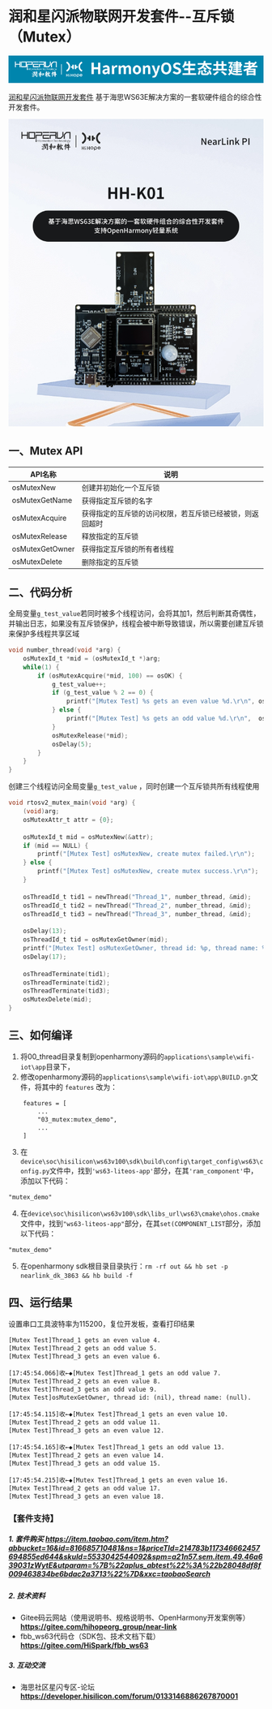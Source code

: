 # 润和星闪派物联网开发套件--互斥锁（Mutex）

![hihope_illustration](../../Image/hihope_illustration.png)

[润和星闪派物联网开发套件](https://item.taobao.com/item.htm?abbucket=16&id=816685710481&ns=1&priceTId=214783b117346662457694855ed644&skuId=5533042544092&spm=a21n57.sem.item.49.46a639031zWytE&utparam=%7B%22aplus_abtest%22%3A%22b28048df8f009463834be6bdac2a3713%22%7D&xxc=taobaoSearch) 基于海思WS63E解决方案的一套软硬件组合的综合性开发套件。

![wifi_iot](../../Image/HH-K01.png)

## 一、Mutex API

| API名称         | 说明                                                     |
| --------------- | -------------------------------------------------------- |
| osMutexNew      | 创建并初始化一个互斥锁                                   |
| osMutexGetName  | 获得指定互斥锁的名字                                     |
| osMutexAcquire  | 获得指定的互斥锁的访问权限，若互斥锁已经被锁，则返回超时 |
| osMutexRelease  | 释放指定的互斥锁                                         |
| osMutexGetOwner | 获得指定互斥锁的所有者线程                               |
| osMutexDelete   | 删除指定的互斥锁                                         |

## 二、代码分析

全局变量`g_test_value`若同时被多个线程访问，会将其加1，然后判断其奇偶性，并输出日志，如果没有互斥锁保护，线程会被中断导致错误，所以需要创建互斥锁来保护多线程共享区域

```c
void number_thread(void *arg) {
    osMutexId_t *mid = (osMutexId_t *)arg;
    while(1) {
        if (osMutexAcquire(*mid, 100) == osOK) {
            g_test_value++;
            if (g_test_value % 2 == 0) {
                printf("[Mutex Test] %s gets an even value %d.\r\n", osThreadGetName(osThreadGetId()), g_test_value);
            } else {
                printf("[Mutex Test] %s gets an odd value %d.\r\n",  osThreadGetName(osThreadGetId()), g_test_value);
            }
            osMutexRelease(*mid);
            osDelay(5);
        }
    }
}
```

创建三个线程访问全局变量`g_test_value` ，同时创建一个互斥锁共所有线程使用

```c
void rtosv2_mutex_main(void *arg) {
    (void)arg;
    osMutexAttr_t attr = {0};

    osMutexId_t mid = osMutexNew(&attr);
    if (mid == NULL) {
        printf("[Mutex Test] osMutexNew, create mutex failed.\r\n");
    } else {
        printf("[Mutex Test] osMutexNew, create mutex success.\r\n");
    }

    osThreadId_t tid1 = newThread("Thread_1", number_thread, &mid);
    osThreadId_t tid2 = newThread("Thread_2", number_thread, &mid);
    osThreadId_t tid3 = newThread("Thread_3", number_thread, &mid);

    osDelay(13);
    osThreadId_t tid = osMutexGetOwner(mid);
    printf("[Mutex Test] osMutexGetOwner, thread id: %p, thread name: %s.\r\n", tid, osThreadGetName(tid));
    osDelay(17);

    osThreadTerminate(tid1);
    osThreadTerminate(tid2);
    osThreadTerminate(tid3);
    osMutexDelete(mid);
}
```



## 三、如何编译

1. 将00_thread目录复制到openharmony源码的`applications\sample\wifi-iot\app`目录下，
2. 修改openharmony源码的`applications\sample\wifi-iot\app\BUILD.gn`文件，将其中的 `features` 改为：

```
    features = [
        ...
        "03_mutex:mutex_demo",
        ...
    ]
```
3. 在`device\soc\hisilicon\ws63v100\sdk\build\config\target_config\ws63\config.py`文件中，找到`'ws63-liteos-app'`部分，在其`'ram_component'`中，添加以下代码：
```
"mutex_demo"
```

4. 在`device\soc\hisilicon\ws63v100\sdk\libs_url\ws63\cmake\ohos.cmake`文件中，找到`"ws63-liteos-app"`部分，在其`set(COMPONENT_LIST`部分，添加以下代码：
```
"mutex_demo"
```
5. 在openharmony sdk根目录目录执行：`rm -rf out && hb set -p nearlink_dk_3863 && hb build -f`

## 四、运行结果

设置串口工具波特率为115200，复位开发板，查看打印结果

```
[Mutex Test]Thread_1 gets an even value 4.
[Mutex Test]Thread_2 gets an odd value 5.
[Mutex Test]Thread_3 gets an even value 6.

[17:45:54.066]收←◆[Mutex Test]Thread_1 gets an odd value 7.
[Mutex Test]Thread_2 gets an even value 8.
[Mutex Test]Thread_3 gets an odd value 9.
[Mutex Test]osMutexGetOwner, thread id: (nil), thread name: (null).

[17:45:54.115]收←◆[Mutex Test]Thread_1 gets an even value 10.
[Mutex Test]Thread_2 gets an odd value 11.
[Mutex Test]Thread_3 gets an even value 12.

[17:45:54.165]收←◆[Mutex Test]Thread_1 gets an odd value 13.
[Mutex Test]Thread_2 gets an even value 14.
[Mutex Test]Thread_3 gets an odd value 15.

[17:45:54.215]收←◆[Mutex Test]Thread_1 gets an even value 16.
[Mutex Test]Thread_2 gets an odd value 17.
[Mutex Test]Thread_3 gets an even value 18.

```

### 【套件支持】

##### 1. 套件购买  https://item.taobao.com/item.htm?abbucket=16&id=816685710481&ns=1&priceTId=214783b117346662457694855ed644&skuId=5533042544092&spm=a21n57.sem.item.49.46a639031zWytE&utparam=%7B%22aplus_abtest%22%3A%22b28048df8f009463834be6bdac2a3713%22%7D&xxc=taobaoSearch

##### 2. 技术资料

- Gitee码云网站（使用说明书、规格说明书、OpenHarmony开发案例等） **https://gitee.com/hihopeorg_group/near-link**
- fbb_ws63代码仓（SDK包、技术文档下载）**https://gitee.com/HiSpark/fbb_ws63**

##### 3. 互动交流
- 海思社区星闪专区-论坛 **https://developer.hisilicon.com/forum/0133146886267870001**

